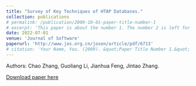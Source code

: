 ```yaml
---
title: "Survey of Key Techniques of HTAP Databases."
collection: publications
# permalink: /publication/2009-10-01-paper-title-number-1
# excerpt: 'This paper is about the number 1. The number 2 is left for future work.'
date: 2022-07-01
venue: 'Journal of Software'
paperurl: 'http://www.jos.org.cn/josen/article/pdf/6713'
# citation: 'Your Name, You. (2009). &quot;Paper Title Number 1.&quot; <i>Journal 1</i>. 1(1).'
---
```

<!-- This paper is about the number 1. The number 2 is left for future work. -->
Authors: Chao Zhang, Guoliang Li, Jianhua Feng, Jintao Zhang.

[Download paper here](http://www.jos.org.cn/josen/article/pdf/6713)

<!-- Recommended citation: Your Name, You. (2009). "Paper Title Number 1." <i>Journal 1</i>. 1(1). -->